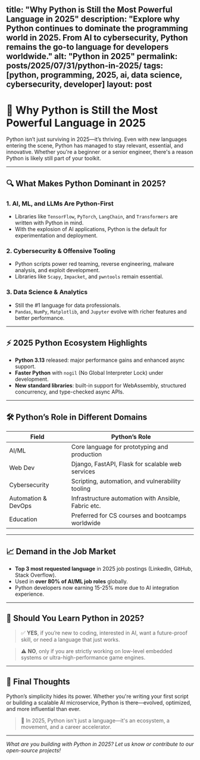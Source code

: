 title: "Why Python is Still the Most Powerful Language in 2025"
description: "Explore why Python continues to dominate the programming world in 2025. From AI to cybersecurity, Python remains the go-to language for developers worldwide."
alt: "Python in 2025"
permalink: posts/2025/07/31/python-in-2025/
tags: [python, programming, 2025, ai, data science, cybersecurity, developer]
layout: post
---

# 🐍 Why Python is Still the Most Powerful Language in 2025

Python isn’t just surviving in 2025—it’s thriving. Even with new languages entering the scene, Python has managed to stay relevant, essential, and innovative. Whether you're a beginner or a senior engineer, there's a reason Python is likely still part of your toolkit.

---

## 🔍 What Makes Python Dominant in 2025?

### 1. **AI, ML, and LLMs Are Python-First**

- Libraries like `TensorFlow`, `PyTorch`, `LangChain`, and `Transformers` are written with Python in mind.
- With the explosion of AI applications, Python is the default for experimentation and deployment.

### 2. **Cybersecurity & Offensive Tooling**

- Python scripts power red teaming, reverse engineering, malware analysis, and exploit development.
- Libraries like `Scapy`, `Impacket`, and `pwntools` remain essential.

### 3. **Data Science & Analytics**

- Still the #1 language for data professionals.
- `Pandas`, `NumPy`, `Matplotlib`, and `Jupyter` evolve with richer features and better performance.

---

## ⚡ 2025 Python Ecosystem Highlights

- **Python 3.13** released: major performance gains and enhanced async support.
- **Faster Python** with `nogil` (No Global Interpreter Lock) under development.
- **New standard libraries**: built-in support for WebAssembly, structured concurrency, and type-checked async APIs.

---

## 🛠️ Python’s Role in Different Domains

| Field                | Python’s Role                                      |
|---------------------|-----------------------------------------------------|
| AI/ML               | Core language for prototyping and production        |
| Web Dev             | Django, FastAPI, Flask for scalable web services    |
| Cybersecurity       | Scripting, automation, and vulnerability tooling    |
| Automation & DevOps | Infrastructure automation with Ansible, Fabric etc. |
| Education           | Preferred for CS courses and bootcamps worldwide    |

---

## 📈 Demand in the Job Market

- **Top 3 most requested language** in 2025 job postings (LinkedIn, GitHub, Stack Overflow).
- Used in **over 80% of AI/ML job roles** globally.
- Python developers now earning 15-25% more due to AI integration experience.

---

## 🧠 Should You Learn Python in 2025?

> ✅ **YES**, if you’re new to coding, interested in AI, want a future-proof skill, or need a language that just works.

> ⚠️ **NO**, only if you are strictly working on low-level embedded systems or ultra-high-performance game engines.

---

## 💬 Final Thoughts

Python’s simplicity hides its power. Whether you're writing your first script or building a scalable AI microservice, Python is there—evolved, optimized, and more influential than ever.

> 🚀 In 2025, Python isn't just a language—it's an ecosystem, a movement, and a career accelerator.

---

_What are you building with Python in 2025? Let us know or contribute to our open-source projects!_
